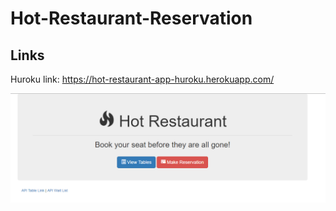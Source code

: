 # Hot-Restaurant-Reservation

## Links 

Huroku link:  https://hot-restaurant-app-huroku.herokuapp.com/



![web](./images/HotRestaurant.png)



